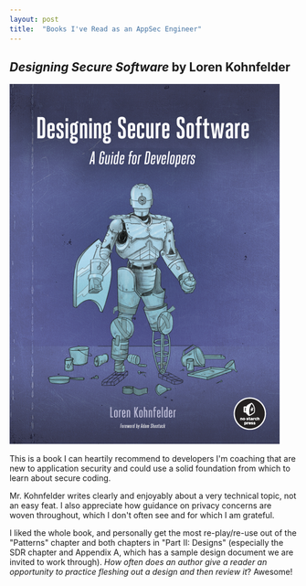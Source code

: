 ```yaml
---
layout: post
title:  "Books I've Read as an AppSec Engineer"
---
```

## _Designing Secure Software_ by Loren Kohnfelder
![designing secure software book cover](assets/Designing_Secure_Software_book_cover.png)

This is a book I can heartily recommend to developers I'm coaching that are new to application security and could use a solid foundation from which to learn about secure coding.

Mr. Kohnfelder writes clearly and enjoyably about a very technical topic, not an easy feat. I also appreciate how guidance on privacy concerns are woven throughout, which I don't often see and for which I am grateful.

I liked the whole book, and personally get the most re-play/re-use out of the "Patterns" chapter and both chapters in "Part II: Designs" (especially the SDR chapter and Appendix A, which has a sample design document we are invited to work through). _How often does an author give a reader an opportunity to practice fleshing out a design and then review it_? Awesome!
